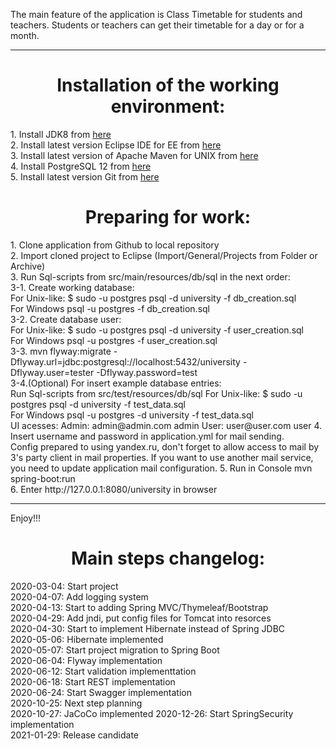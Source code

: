 The main feature of the application is Class Timetable for students and teachers.
Students or teachers can get their timetable for a day or for a month.

<hr>
<h1 align="center"> Installation of the working environment:</h1>
1. Install JDK8 from <a href=https://www.oracle.com/java/technologies/javase-jdk11-downloads.html>here</a><br>
2. Install latest version Eclipse IDE for EE from <a href=https://www.eclipse.org/downloads/>here</a><br>
3. Install latest version of Apache Maven for UNIX from <a href=https://maven.apache.org/download.cgi>here</a><br>
4. Install PostgreSQL 12 from <a href=https://www.postgresql.org/download>here</a><br>
5. Install latest version Git from <a href=https://git-scm.com/downloads>here</a><br>

<h1 align="center"> Preparing for work: </h1>
1. Clone application from Github to local repository<br>
2. Import cloned project to Eclipse (Import/General/Projects from Folder or Archive)<br>
3. Run Sql-scripts from src/main/resources/db/sql in the next order:<br>
3-1. Create working database: <br>
For Unix-like: $ sudo -u postgres psql -d university -f db_creation.sql<br>
For Windows psql -u postgres -f db_creation.sql<br>
3-2. Create database user: <br>
For Unix-like: $ sudo -u postgres psql -d university -f user_creation.sql<br>
For Windows psql -u postgres -f user_creation.sql<br>
3-3. mvn flyway:migrate -Dflyway.url=jdbc:postgresql://localhost:5432/university -Dflyway.user=tester -Dflyway.password=test<br>
3-4.(Optional) For insert example database entries:<br>
Run Sql-scripts from src/test/resources/db/sql
For Unix-like: $ sudo -u postgres psql -d university -f test_data.sql<br>
For Windows psql -u postgres -d university -f test_data.sql<br>
UI acesses:
Admin: admin@admin.com admin
User: user@user.com user
4. Insert username and password in application.yml for mail sending. <br>
Config prepared to using yandex.ru, don't forget to allow access to mail by 3's party client in mail properties.
If you want to use another mail service, you need to update application mail configuration.
5. Run in Console mvn spring-boot:run<br>
6. Enter <span>http://127.0.0.1:8080/university</span> in browser<br>
<hr>
Enjoy!!!

<h1 align="center"> Main steps changelog: </h1>
2020-03-04: Start project<br>
2020-04-07: Add logging system<br>
2020-04-13: Start to adding Spring MVC/Thymeleaf/Bootstrap<br>
2020-04-29: Add jndi, put config files for Tomcat into resorces<br>
2020-04-30: Start to implement Hibernate instead of Spring JDBC<br>
2020-05-06: Hibernate implemented<br>
2020-05-07: Start project migration to Spring Boot<br>
2020-06-04: Flyway implementation<br>
2020-06-12: Start validation implementtation<br>
2020-06-18: Start REST implementation<br>
2020-06-24: Start Swagger implementation<br>
2020-10-25: Next step planning<br>
2020-10-27: JaCoCo implemented
2020-12-26: Start SpringSecurity implementation<br>
2021-01-29: Release candidate

